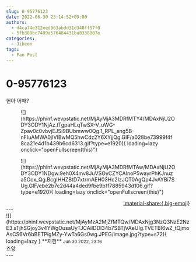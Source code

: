 ```yaml
---
slug: 0-95776123
date: 2022-06-30 23:14:52+09:00
authors:
  - d4ca74e312eed963abdd31d348ff57f0
  - 5fb309bc7489a576484431ba8338807e
categories:
  - Jiheon
tags:
  - Fan Post
---
```


# 0-95776123

<div class="post-container" markdown="1">
<div class="content-container md-sidebar__scrollwrap" markdown="1">

헌아 어때?
<figure markdown="1">
![](https://phinf.wevpstatic.net/MjAyMjA3MDRfMTY4/MDAxNjU2ODY3ODY1NjAz.tTgpaHLqTwSX-V_uWG-Zpav0c0vbvjEJSi9BUbmww0Qg.1_RPL_ang5B-nFIuAMWA0jIVIBwMQ5hwCdz2Y6XYjjQg.GIF/a028be73999f4f8ca21e4d1b439b6cd6313.gif?type=e1920){ loading=lazy onclick="openFullscreen(this)"}
</figure>

<figure markdown="1">
![](https://phinf.wevpstatic.net/MjAyMjA3MDRfMTAw/MDAxNjU2ODY3ODY1NDgw.9eh0X4mv8JuVSOyCZYCAInoP5wayrPhKJnuza5Oox_Qg.BcgIHHZBtD7xtrmAEH03Hc2IzJQT0AgQp4JvAYBi7SUg.GIF/ebe2b7c2d44a4ded9fbe9b1f7885943d106.gif?type=e1920){ loading=lazy onclick="openFullscreen(this)"}
</figure>


</div>
</div>

<div style="text-align: right;" markdown="1">
<a href="https://weverse.io/fromis9/fanpost/0-95776123" style="text-align: right;">:material-share:{.big-emoji}</a>
</div>
---

<div class="comments-container md-sidebar__scrollwrap" markdown="1">
<div class="comment" markdown="1">
<div class='id-container' markdown="1">
![](https://phinf.wevpstatic.net/MjAyMzA2MjZfMTQw/MDAxNjg3NzQ3NzE2NzE3.sTjhSGjoy3v4YWgOusaUyTJCAiIDDI34b7SBTjVAeUIg.TVETBI6wZ_tQjmoAsCS6Vr6bBETPlgMZy-YwTa6Gs0wg.JPEG/image.jpg?type=s72){ loading=lazy }
**<span class="artist">지헌</span>** <small>Jun 30 2022, 23:16</small><br>
</div>
<div class='comment-body' markdown="1">
죠앙
</div>
</div>
</div>
---
